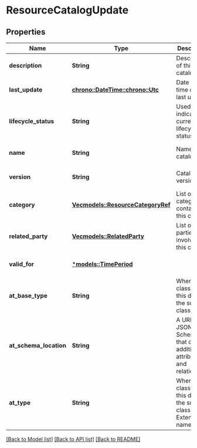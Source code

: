 # ResourceCatalogUpdate

## Properties
Name | Type | Description | Notes
------------ | ------------- | ------------- | -------------
**description** | **String** | Description of this catalog | [optional] [default to None]
**last_update** | [**chrono::DateTime::<chrono::Utc>**](DateTime.md) | Date and time of the last update | [optional] [default to None]
**lifecycle_status** | **String** | Used to indicate the current lifecycle status | [optional] [default to None]
**name** | **String** | Name of the catalog | [optional] [default to None]
**version** | **String** | Catalog version | [optional] [default to None]
**category** | [**Vec<models::ResourceCategoryRef>**](ResourceCategoryRef.md) | List of root categories contained in this catalog | [optional] [default to None]
**related_party** | [**Vec<models::RelatedParty>**](RelatedParty.md) | List of parties involved in this catalog | [optional] [default to None]
**valid_for** | [***models::TimePeriod**](TimePeriod.md) |  | [optional] [default to None]
**at_base_type** | **String** | When sub-classing, this defines the super-class | [optional] [default to None]
**at_schema_location** | **String** | A URI to a JSON-Schema file that defines additional attributes and relationships | [optional] [default to None]
**at_type** | **String** | When sub-classing, this defines the sub-class Extensible name | [optional] [default to None]

[[Back to Model list]](../README.md#documentation-for-models) [[Back to API list]](../README.md#documentation-for-api-endpoints) [[Back to README]](../README.md)


